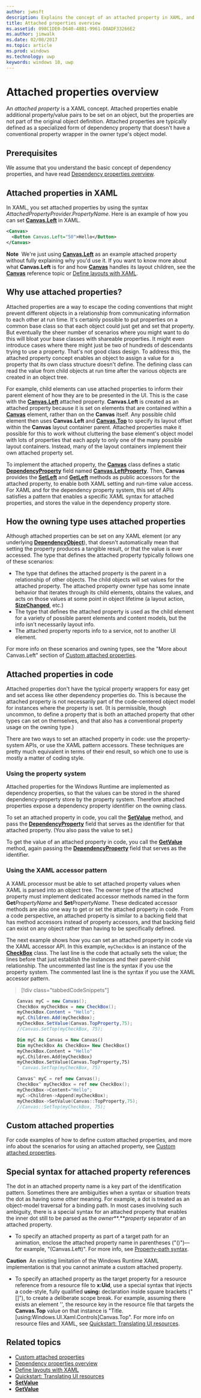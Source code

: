```yaml
---
author: jwmsft
description: Explains the concept of an attached property in XAML, and provides some examples.
title: Attached properties overview
ms.assetid: 098C1DE0-D640-48B1-9961-D0ADF33266E2
ms.author: jimwalk
ms.date: 02/08/2017
ms.topic: article
ms.prod: windows
ms.technology: uwp
keywords: windows 10, uwp
---
```


# Attached properties overview


An *attached property* is a XAML concept. Attached properties enable additional property/value pairs to be set on an object, but the properties are not part of the original object definition. Attached properties are typically defined as a specialized form of dependency property that doesn't have a conventional property wrapper in the owner type's object model.

## Prerequisites

We assume that you understand the basic concept of dependency properties, and have read [Dependency properties overview](dependency-properties-overview.md).

## Attached properties in XAML

In XAML, you set attached properties by using the syntax _AttachedPropertyProvider.PropertyName_. Here is an example of how you can set [**Canvas.Left**](https://msdn.microsoft.com/library/windows/apps/hh759771) in XAML.

```XML
<Canvas>
  <Button Canvas.Left="50">Hello</Button>
</Canvas>
```

**Note**  We're just using [**Canvas.Left**](https://msdn.microsoft.com/library/windows/apps/hh759771) as an example attached property without fully explaining why you'd use it. If you want to know more about what **Canvas.Left** is for and how [**Canvas**](https://msdn.microsoft.com/library/windows/apps/br209267) handles its layout children, see the [**Canvas**](https://msdn.microsoft.com/library/windows/apps/br209267) reference topic or [Define layouts with XAML](https://msdn.microsoft.com/library/windows/apps/mt228350).

## Why use attached properties?

Attached properties are a way to escape the coding conventions that might prevent different objects in a relationship from communicating information to each other at run time. It's certainly possible to put properties on a common base class so that each object could just get and set that property. But eventually the sheer number of scenarios where you might want to do this will bloat your base classes with shareable properties. It might even introduce cases where there might just be two of hundreds of descendants trying to use a property. That's not good class design. To address this, the attached property concept enables an object to assign a value for a property that its own class structure doesn't define. The defining class can read the value from child objects at run time after the various objects are created in an object tree.

For example, child elements can use attached properties to inform their parent element of how they are to be presented in the UI. This is the case with the [**Canvas.Left**](https://msdn.microsoft.com/library/windows/apps/hh759771) attached property. **Canvas.Left** is created as an attached property because it is set on elements that are contained within a [**Canvas**](https://msdn.microsoft.com/library/windows/apps/br209267) element, rather than on the **Canvas** itself. Any possible child element then uses **Canvas.Left** and [**Canvas.Top**](https://msdn.microsoft.com/library/windows/apps/hh759772) to specify its layout offset within the **Canvas** layout container parent. Attached properties make it possible for this to work without cluttering the base element's object model with lots of properties that each apply to only one of the many possible layout containers. Instead, many of the layout containers implement their own attached property set.

To implement the attached property, the [**Canvas**](https://msdn.microsoft.com/library/windows/apps/br209267) class defines a static [**DependencyProperty**](https://msdn.microsoft.com/library/windows/apps/br242362) field named [**Canvas.LeftProperty**](https://msdn.microsoft.com/library/windows/apps/br209272). Then, **Canvas** provides the [**SetLeft**](https://msdn.microsoft.com/library/windows/apps/br209273) and [**GetLeft**](https://msdn.microsoft.com/library/windows/apps/br209269) methods as public accessors for the attached property, to enable both XAML setting and run-time value access. For XAML and for the dependency property system, this set of APIs satisfies a pattern that enables a specific XAML syntax for attached properties, and stores the value in the dependency property store.

## How the owning type uses attached properties

Although attached properties can be set on any XAML element (or any underlying [**DependencyObject**](https://msdn.microsoft.com/library/windows/apps/br242356)), that doesn't automatically mean that setting the property produces a tangible result, or that the value is ever accessed. The type that defines the attached property typically follows one of these scenarios:

-   The type that defines the attached property is the parent in a relationship of other objects. The child objects will set values for the attached property. The attached property owner type has some innate behavior that iterates through its child elements, obtains the values, and acts on those values at some point in object lifetime (a layout action, [**SizeChanged**](https://msdn.microsoft.com/library/windows/apps/br208742), etc.)
-   The type that defines the attached property is used as the child element for a variety of possible parent elements and content models, but the info isn't necessarily layout info.
-   The attached property reports info to a service, not to another UI element.

For more info on these scenarios and owning types, see the "More about Canvas.Left" section of [Custom attached properties](custom-attached-properties.md).

## Attached properties in code

Attached properties don't have the typical property wrappers for easy get and set access like other dependency properties do. This is because the attached property is not necessarily part of the code-centered object model for instances where the property is set. (It is permissible, though uncommon, to define a property that is both an attached property that other types can set on themselves, and that also has a conventional property usage on the owning type.)

There are two ways to set an attached property in code: use the property-system APIs, or use the XAML pattern accessors. These techniques are pretty much equivalent in terms of their end result, so which one to use is mostly a matter of coding style.

### Using the property system

Attached properties for the Windows Runtime are implemented as dependency properties, so that the values can be stored in the shared dependency-property store by the property system. Therefore attached properties expose a dependency property identifier on the owning class.

To set an attached property in code, you call the [**SetValue**](https://msdn.microsoft.com/library/windows/apps/br242361) method, and pass the [**DependencyProperty**](https://msdn.microsoft.com/library/windows/apps/br242362) field that serves as the identifier for that attached property. (You also pass the value to set.)

To get the value of an attached property in code, you call the [**GetValue**](https://msdn.microsoft.com/library/windows/apps/br242359) method, again passing the [**DependencyProperty**](https://msdn.microsoft.com/library/windows/apps/br242362) field that serves as the identifier.

### Using the XAML accessor pattern

A XAML processor must be able to set attached property values when XAML is parsed into an object tree. The owner type of the attached property must implement dedicated accessor methods named in the form **Get***PropertyName* and **Set***PropertyName*. These dedicated accessor methods are also one way to get or set the attached property in code. From a code perspective, an attached property is similar to a backing field that has method accessors instead of property accessors, and that backing field can exist on any object rather than having to be specifically defined.

The next example shows how you can set an attached property in code via the XAML accessor API. In this example, `myCheckBox` is an instance of the [**CheckBox**](https://msdn.microsoft.com/library/windows/apps/br209316) class. The last line is the code that actually sets the value; the lines before that just establish the instances and their parent-child relationship. The uncommented last line is the syntax if you use the property system. The commented last line is the syntax if you use the XAML accessor pattern.

> [!div class="tabbedCodeSnippets"]
```csharp
    Canvas myC = new Canvas();
    CheckBox myCheckBox = new CheckBox();
    myCheckBox.Content = "Hello";
    myC.Children.Add(myCheckBox);
    myCheckBox.SetValue(Canvas.TopProperty,75);
    //Canvas.SetTop(myCheckBox, 75);
```
```vb
    Dim myC As Canvas = New Canvas()
    Dim myCheckBox As CheckBox= New CheckBox()
    myCheckBox.Content = "Hello"
    myC.Children.Add(myCheckBox)
    myCheckBox.SetValue(Canvas.TopProperty,75)
    ' Canvas.SetTop(myCheckBox, 75)
```
```cpp
    Canvas^ myC = ref new Canvas();
    CheckBox^ myCheckBox = ref new CheckBox();
    myCheckBox->Content="Hello";
    myC->Children->Append(myCheckBox);
    myCheckBox->SetValue(Canvas::TopProperty,75);
    //Canvas::SetTop(myCheckBox, 75);
```

## Custom attached properties

For code examples of how to define custom attached properties, and more info about the scenarios for using an attached property, see [Custom attached properties](custom-attached-properties.md).

## Special syntax for attached property references

The dot in an attached property name is a key part of the identification pattern. Sometimes there are ambiguities when a syntax or situation treats the dot as having some other meaning. For example, a dot is treated as an object-model traversal for a binding path. In most cases involving such ambiguity, there is a special syntax for an attached property that enables the inner dot still to be parsed as the *owner***.***property* separator of an attached property.

- To specify an attached property as part of a target path for an animation, enclose the attached property name in parentheses ("()")—for example, "(Canvas.Left)". For more info, see [Property-path syntax](property-path-syntax.md).

**Caution**  An existing limitation of the Windows Runtime XAML implementation is that you cannot animate a custom attached property.
 
- To specify an attached property as the target property for a resource reference from a resource file to **x:Uid**, use a special syntax that injects a code-style, fully qualified **using:** declaration inside square brackets ("\[\]"), to create a deliberate scope break. For example, assuming there exists an element '<TextBlock x:Uid="Title" />', the resource key in the resource file that targets the **Canvas.Top** value on that instance is "Title.\[using:Windows.UI.Xaml.Controls\]Canvas.Top". For more info on resource files and XAML, see [Quickstart: Translating UI resources](https://msdn.microsoft.com/library/windows/apps/xaml/hh965329).

## Related topics

* [Custom attached properties](custom-attached-properties.md)
* [Dependency properties overview](dependency-properties-overview.md)
* [Define layouts with XAML](https://msdn.microsoft.com/library/windows/apps/mt228350)
* [Quickstart: Translating UI resources](https://msdn.microsoft.com/library/windows/apps/hh943060)
* [**SetValue**](https://msdn.microsoft.com/library/windows/apps/br242361)
* [**GetValue**](https://msdn.microsoft.com/library/windows/apps/br242359)

